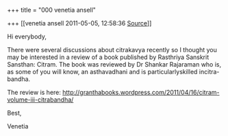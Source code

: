+++
title = "000 venetia ansell"

+++
[[venetia ansell	2011-05-05, 12:58:36 [Source](https://groups.google.com/g/samskrita/c/Kk2XVGM_F6E)]]



Hi everybody,

There were several discussions about citrakavya recently so I thought you may be interested in a review of a book published by Rasthriya Sanskrit Sansthan: Citram. The book was reviewed by Dr Shankar Rajaraman who is, as some of you will know, an asthavadhani and is particularlyskilled incitra-bandha.

The review is here: <http://granthabooks.wordpress.com/2011/04/16/citram-volume-iii-citrabandha/>

Best,

Venetia

